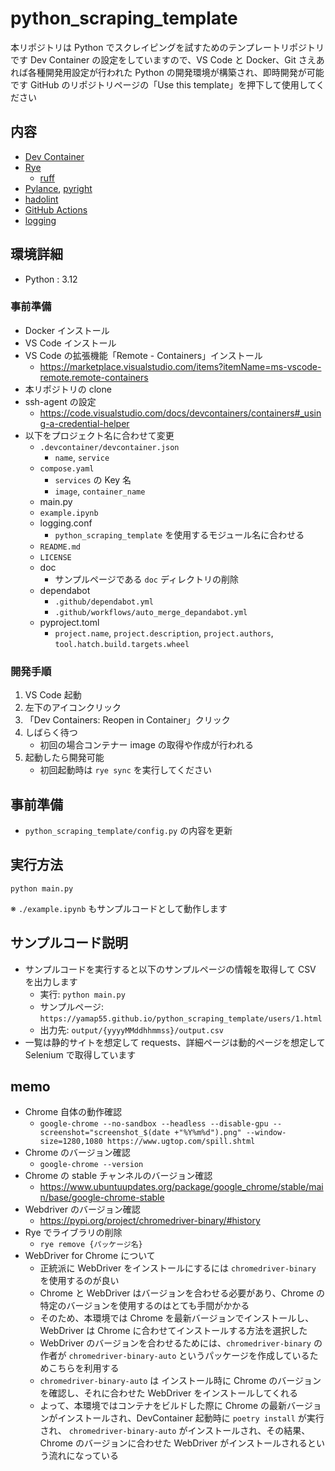 # python_scraping_template

本リポジトリは Python でスクレイピングを試すためのテンプレートリポジトリです
Dev Container の設定をしていますので、VS Code と Docker、Git さえあれば各種開発用設定が行われた Python の開発環境が構築され、即時開発が可能です
GitHub のリポジトリページの「Use this template」を押下して使用してください

## 内容

- [Dev Container](https://code.visualstudio.com/docs/remote/containers)
- [Rye](https://rye.astral.sh/)
  - [ruff](https://beta.ruff.rs/docs/)
- [Pylance](https://marketplace.visualstudio.com/items?itemName=ms-python.vscode-pylance), [pyright](https://github.com/microsoft/pyright)
- [hadolint](https://github.com/hadolint/hadolint)
- [GitHub Actions](https://github.co.jp/features/actions)
- [logging](https://docs.python.org/ja/3/howto/logging.html)

## 環境詳細

- Python : 3.12

### 事前準備

- Docker インストール
- VS Code インストール
- VS Code の拡張機能「Remote - Containers」インストール
  - https://marketplace.visualstudio.com/items?itemName=ms-vscode-remote.remote-containers
- 本リポジトリの clone
- ssh-agent の設定
  - https://code.visualstudio.com/docs/devcontainers/containers#_using-a-credential-helper
- 以下をプロジェクト名に合わせて変更
  - `.devcontainer/devcontainer.json`
    - `name`, `service`
  - `compose.yaml`
    - `services` の Key 名
    - `image`, `container_name`
  - main.py
  - `example.ipynb`
  - logging.conf
    - `python_scraping_template` を使用するモジュール名に合わせる
  - `README.md`
  - `LICENSE`
  - doc
    - サンプルページである `doc` ディレクトリの削除
  - dependabot
    - `.github/dependabot.yml`
    - `.github/workflows/auto_merge_depandabot.yml`
  - pyproject.toml
    - `project.name`, `project.description`, `project.authors`, `tool.hatch.build.targets.wheel`

### 開発手順

1. VS Code 起動
2. 左下のアイコンクリック
3. 「Dev Containers: Reopen in Container」クリック
4. しばらく待つ
   - 初回の場合コンテナー image の取得や作成が行われる
5. 起動したら開発可能
   - 初回起動時は `rye sync` を実行してください

## 事前準備

- `python_scraping_template/config.py` の内容を更新

## 実行方法

`python main.py`

※ `./example.ipynb` もサンプルコードとして動作します

## サンプルコード説明

- サンプルコードを実行すると以下のサンプルページの情報を取得して CSV を出力します
  - 実行: `python main.py`
  - サンプルページ: `https://yamap55.github.io/python_scraping_template/users/1.html`
  - 出力先: `output/{yyyyMMddhhmmss}/output.csv`
- 一覧は静的サイトを想定して requests、詳細ページは動的ページを想定して Selenium で取得しています

## memo

- Chrome 自体の動作確認
  - `google-chrome --no-sandbox --headless --disable-gpu --screenshot="screenshot_$(date +"%Y%m%d").png" --window-size=1280,1080 https://www.ugtop.com/spill.shtml`
- Chrome のバージョン確認
  - `google-chrome --version`
- Chrome の stable チャンネルのバージョン確認
  - https://www.ubuntuupdates.org/package/google_chrome/stable/main/base/google-chrome-stable
- Webdriver のバージョン確認
  - https://pypi.org/project/chromedriver-binary/#history
- Rye でライブラリの削除
  - `rye remove {パッケージ名}`
- WebDriver for Chrome について
  - 正統派に WebDriver をインストールにするには `chromedriver-binary` を使用するのが良い
  - Chrome と WebDriver はバージョンを合わせる必要があり、Chrome の特定のバージョンを使用するのはとても手間がかかる
  - そのため、本環境では Chrome を最新バージョンでインストールし、WebDriver は Chrome に合わせてインストールする方法を選択した
  - WebDriver のバージョンを合わせるためには、`chromedriver-binary` の作者が `chromedriver-binary-auto` というパッケージを作成しているためこちらを利用する
  - `chromedriver-binary-auto` は インストール時に Chrome のバージョンを確認し、それに合わせた WebDriver をインストールしてくれる
  - よって、本環境ではコンテナをビルドした際に Chrome の最新バージョンがインストールされ、DevContainer 起動時に `poetry install` が実行され、 `chromedriver-binary-auto` がインストールされ、その結果、Chrome のバージョンに合わせた WebDriver がインストールされるという流れになっている
